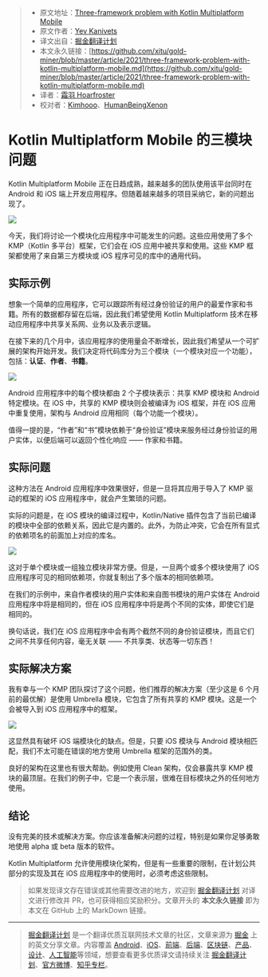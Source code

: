 > * 原文地址：[Three-framework problem with Kotlin Multiplatform Mobile](https://medium.com/xorum-io/three-framework-problem-with-kotlin-multiplatform-mobile-16267c5afa53)
> * 原文作者：[Yev Kanivets](https://medium.com/@yev-kanivets)
> * 译文出自：[掘金翻译计划](https://github.com/xitu/gold-miner)
> * 本文永久链接：[https://github.com/xitu/gold-miner/blob/master/article/2021/three-framework-problem-with-kotlin-multiplatform-mobile.md](https://github.com/xitu/gold-miner/blob/master/article/2021/three-framework-problem-with-kotlin-multiplatform-mobile.md)
> * 译者：[霜羽 Hoarfroster](https://github.com/PassionPenguin)
> * 校对者：[Kimhooo](https://github.com/Kimhooo)、[HumanBeingXenon](https://github.com/HumanBeingXenon)

# Kotlin Multiplatform Mobile 的三模块问题

Kotlin Multiplatform Mobile 正在日趋成熟，越来越多的团队使用该平台同时在 Android 和 iOS 端上开发应用程序。但随着越来越多的项目采纳它，新的问题出现了。

![](https://cdn-images-1.medium.com/max/2880/1*UXiMJrLOUiwSziIcXUsSLA.png)

今天，我们将讨论一个模块化应用程序中可能发生的问题。这些应用使用了多个 KMP（Kotlin 多平台）框架，它们会在 iOS 应用中被共享和使用。这些 KMP 框架都使用了来自第三方模块或 iOS 程序可见的库中的通用代码。

## 实际示例

想象一个简单的应用程序，它可以跟踪所有经过身份验证的用户的最爱作家和书籍。所有的数据都存留在后端，因此我们希望使用 Kotlin Multiplatform 技术在移动应用程序中共享关系网、业务以及表示逻辑。

在接下来的几个月中，该应用程序的使用量会不断增长，因此我们希望从一个可扩展的架构开始开发。我们决定将代码库分为三个模块（一个模块对应一个功能），包括：**认证**、**作者**、**书籍**。

![](https://cdn-images-1.medium.com/max/2364/1*XKTLMLfs2CTW7vPrB4BR4g.png)

Android 应用程序中的每个模块都由 2 个子模块表示：共享 KMP 模块和 Android 特定模块。在 iOS 中，共享的 KMP 模块则会被编译为 iOS 框架，并在 iOS 应用中重复使用，架构与 Android 应用相同（每个功能一个模块）。

值得一提的是，“作者”和“书”模块依赖于“身份验证”模块来服务经过身份验证的用户实体，以便后端可以返回个性化响应 —— 作家和书籍。

## 实际问题

这种方法在 Android 应用程序中效果很好，但是一旦将其应用于导入了 KMP 驱动的框架的 iOS 应用程序中，就会产生繁琐的问题。

实际的问题是，在 iOS 模块的编译过程中，Kotlin/Native 插件包含了当前已编译的模块中全部的依赖关系，因此它是内置的。此外，为防止冲突，它会在所有显式的依赖项名的前面加上对应的库名。

![](https://cdn-images-1.medium.com/max/2348/1*8Ne4eMYHJS2OZ4uYtv0QFw.png)

这对于单个模块或一组独立模块非常方便。但是，一旦两个或多个模块使用了 iOS 应用程序可见的相同依赖项，你就复制出了多个版本的相同依赖项。

在我们的示例中，来自作者模块的用户实体和来自图书模块的用户实体在 Android 应用程序中将是相同的，但在 iOS 应用程序中将是两个不同的实体，即使它们是相同的。

换句话说，我们在 iOS 应用程序中会有两个截然不同的身份验证模块，而且它们之间不共享任何内容，毫无关联 —— 不共享类、状态等一切东西！

## 实际解决方案

我有幸与一个 KMP 团队探讨了这个问题，他们推荐的解决方案（至少这是 6 个月前的最优解）是使用 Umbrella 模块，它包含了所有共享的 KMP 模块。这是一个会被导入到 iOS 应用程序中的框架。

![](https://cdn-images-1.medium.com/max/2348/1*ornbj_vtf61Bak0WaKkgBw.png)

这显然具有破坏 iOS 端模块化的缺点。但是，只要 iOS 模块与 Android 模块相匹配，我们不太可能在错误的地方使用 Umbrella 框架的范围外的类。

良好的架构在这里也有很大帮助。例如使用 Clean 架构，仅会暴露共享 KMP 模块的最顶层。在我们的例子中，它是一个表示层，很难在目标模块之外的任何地方使用。

## 结论

没有完美的技术或解决方案。你应该准备解决问题的过程，特别是如果你足够勇敢地使用 alpha 或 beta 版本的软件。

Kotlin Multiplatform 允许使用模块化架构，但是有一些重要的限制，在计划公共部分的实现及其在 iOS 应用程序中的使用时，必须考虑这些限制。

> 如果发现译文存在错误或其他需要改进的地方，欢迎到 [掘金翻译计划](https://github.com/xitu/gold-miner) 对译文进行修改并 PR，也可获得相应奖励积分。文章开头的 **本文永久链接** 即为本文在 GitHub 上的 MarkDown 链接。

---

> [掘金翻译计划](https://github.com/xitu/gold-miner) 是一个翻译优质互联网技术文章的社区，文章来源为 [掘金](https://juejin.im) 上的英文分享文章。内容覆盖 [Android](https://github.com/xitu/gold-miner#android)、[iOS](https://github.com/xitu/gold-miner#ios)、[前端](https://github.com/xitu/gold-miner#前端)、[后端](https://github.com/xitu/gold-miner#后端)、[区块链](https://github.com/xitu/gold-miner#区块链)、[产品](https://github.com/xitu/gold-miner#产品)、[设计](https://github.com/xitu/gold-miner#设计)、[人工智能](https://github.com/xitu/gold-miner#人工智能)等领域，想要查看更多优质译文请持续关注 [掘金翻译计划](https://github.com/xitu/gold-miner)、[官方微博](http://weibo.com/juejinfanyi)、[知乎专栏](https://zhuanlan.zhihu.com/juejinfanyi)。
